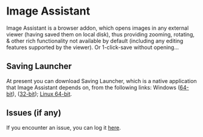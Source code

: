# Image Assistant
Image Assistant is a browser addon, which opens images in any external viewer (having saved them on local disk), thus providing zooming, rotating, & other rich functionality not available by default (including any editing features supported by the viewer). Or 1-click-save without opening...

## Saving Launcher
At present you can download Saving Launcher, which is a native application that Image Assistant depends on, from the following links: Windows ([64-bit](https://github.com/Adazes/imageassistant/raw/v0.9.5.7/dist/platform/Windows/x86-64/saving-launcher.exe)), ([32-bit](https://github.com/Adazes/imageassistant/raw/v0.9.5.7/dist/platform/Windows/x86-32/saving-launcher.exe)); [Linux 64-bit](https://github.com/Adazes/imageassistant/raw/v0.9.5.7/dist/platform/Linux/x86-64/saving-launcher.run).

## Issues (if any)
If you encounter an issue, you can log it [here](https://github.com/Adazes/imageassistant/issues).
